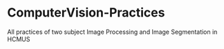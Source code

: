 # ComputerVision-Practices
All practices of two subject Image Processing and Image Segmentation in HCMUS 
